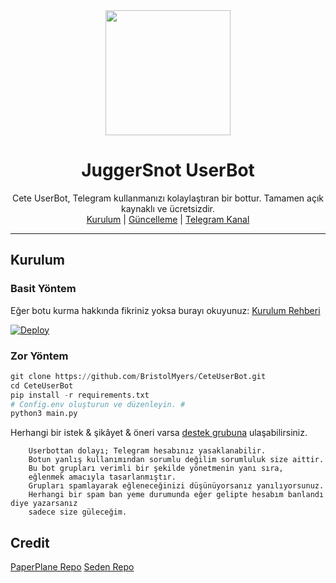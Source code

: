 <div align="center">
  <img src="https://i.hizliresim.com/OtJ5GY.jpg" width="200" height="200">
  <h1>JuggerSnot UserBot</h1>
</div>
<p align="center">
    Cete UserBot, Telegram kullanmanızı kolaylaştıran bir bottur. Tamamen açık kaynaklı ve ücretsizdir.
    <br>
        <a href="https://github.com/BristolMyers/CeteUserBot/blob/master/README.md#kurulum">Kurulum</a> |
        <a href="https://github.com/BristolMyers/CeteUserBot/wiki/G%C3%BCncelleme">Güncelleme</a> |
        <a href="https://t.me/CeteUserBot">Telegram Kanal</a>
    <br>
</p>

----

## Kurulum
### Basit Yöntem
Eğer botu kurma hakkında fikriniz yoksa burayı okuyunuz: [Kurulum Rehberi](https://github.com/BristolMyers/CeteUserBot/wiki/Kurulum/)

[![Deploy](https://www.herokucdn.com/deploy/button.svg)](https://heroku.com/deploy?template=https://github.com/BristolMyers/CeteUserBot)
### Zor Yöntem
```python
git clone https://github.com/BristolMyers/CeteUserBot.git
cd CeteUserBot
pip install -r requirements.txt
# Config.env oluşturun ve düzenleyin. #
python3 main.py
```
 
Herhangi bir istek & şikâyet & öneri varsa [destek grubuna](https://t.me/CeteUserBot) ulaşabilirsiniz.

```
    Userbottan dolayı; Telegram hesabınız yasaklanabilir.
    Botun yanlış kullanımından sorumlu değilim sorumluluk size aittir.
    Bu bot grupları verimli bir şekilde yönetmenin yanı sıra,
    eğlenmek amacıyla tasarlanmıştır.
    Grupları spamlayarak eğleneceğinizi düşünüyorsanız yanılıyorsunuz.
    Herhangi bir spam ban yeme durumunda eğer gelipte hesabım banlandı diye yazarsanız
    sadece size güleceğim.
```

## Credit
[PaperPlane Repo](https://github.com/RaphielGang/Telegram-Paperplane)
[Seden Repo](https://github.com/TeamDerUntergang/Telegram-UserBot)
